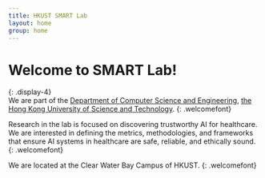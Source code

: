 ```yaml
---
title: HKUST SMART Lab
layout: home
group: home
---
```


# Welcome to SMART Lab!
{: .display-4}
<br>
We are part of the [Department of Computer Science and Engineering](https://cse.hkust.edu.hk/), [the Hong Kong University of Science and Technology](https://hkust.edu.hk/).
{: .welcomefont}

Research in the lab is focused on discovering trustworthy AI for healthcare. We are interested in defining the metrics, methodologies, and frameworks that ensure AI systems in healthcare are safe, reliable, and ethically sound. 
{: .welcomefont}

We are located at the Clear Water Bay Campus of HKUST.
{: .welcomefont}
